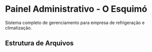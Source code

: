 # Painel Administrativo - O Esquimó

Sistema completo de gerenciamento para empresa de refrigeração e climatização.

## Estrutura de Arquivos
